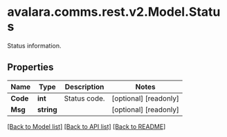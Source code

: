 # avalara.comms.rest.v2.Model.Status
Status information.
## Properties

Name | Type | Description | Notes
------------ | ------------- | ------------- | -------------
**Code** | **int** | Status code. | [optional] [readonly] 
**Msg** | **string** |  | [optional] [readonly] 

[[Back to Model list]](../README.md#documentation-for-models) [[Back to API list]](../README.md#documentation-for-api-endpoints) [[Back to README]](../README.md)

